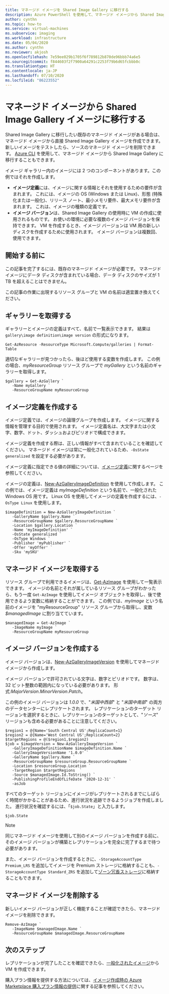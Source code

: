 ```yaml
---
title: マネージド イメージを Shared Image Gallery に移行する
description: Azure PowerShell を使用して、マネージド イメージから Shared Image Gallery のイメージ バージョンに移行する方法について説明します。
author: cynthn
ms.topic: how-to
ms.service: virtual-machines
ms.subservice: imaging
ms.workload: infrastructure
ms.date: 05/04/2020
ms.author: cynthn
ms.reviewer: akjosh
ms.openlocfilehash: 7e59ee029b1705f6f789812b870de96bbb74a6e5
ms.sourcegitcommit: f844603f2f7900a64291c2253f79b6d65fcbbb0c
ms.translationtype: HT
ms.contentlocale: ja-JP
ms.lasthandoff: 07/10/2020
ms.locfileid: "86223552"
---
```

# <a name="migrate-from-a-managed-image-to-a-shared-image-gallery-image"></a>マネージド イメージから Shared Image Gallery イメージに移行する

Shared Image Gallery に移行したい既存のマネージド イメージがある場合は、マネージド イメージから直接 Shared Image Gallery イメージを作成できます。 新しいイメージをテストしたら、ソースのマネージド イメージを削除できます。 [Azure CLI](image-version-managed-image-cli.md) を使用して、マネージド イメージから Shared Image Gallery に移行することもできます。

イメージ ギャラリー内のイメージには 2 つのコンポーネントがあります。この例ではそれを作成します。
- **イメージ定義**には、イメージに関する情報とそれを使用するための要件が含まれます。 これには、イメージの OS (Windows または Linux)、形態 (特殊化または一般化)、リリース ノート、最小メモリ要件、最大メモリ要件が含まれます。 これは、イメージの種類の定義です。 
- **イメージ バージョン**は、Shared Image Gallery の使用時に VM の作成に使用されるものです。 お使いの環境に必要な複数のイメージ バージョンを保持できます。 VM を作成するとき、イメージ バージョンは VM 用の新しいディスクを作成するために使用されます。 イメージ バージョンは複数回、使用できます。


## <a name="before-you-begin"></a>開始する前に

この記事を完了するには、既存のマネージド イメージが必要です。 マネージド イメージにデータ ディスクが含まれている場合、データ ディスクのサイズが 1 TB を超えることはできません。

この記事の作業に出現するリソース グループと VM の名前は適宜置き換えてください。

## <a name="get-the-gallery"></a>ギャラリーを取得する

ギャラリーとイメージの定義はすべて、名前で一覧表示できます。 結果は `gallery\image definition\image version` の形式になります。

```azurepowershell-interactive
Get-AzResource -ResourceType Microsoft.Compute/galleries | Format-Table
```

適切なギャラリーが見つかったら、後ほど使用する変数を作成します。 この例の場合、*myResourceGroup* リソース グループで *myGallery* という名前のギャラリーを取得します。

```azurepowershell-interactive
$gallery = Get-AzGallery `
   -Name myGallery `
   -ResourceGroupName myResourceGroup
```


## <a name="create-an-image-definition"></a>イメージ定義を作成する 

イメージ定義では、イメージの論理グループを作成します。 イメージに関する情報を管理する目的で使用されます。 イメージ定義名は、大文字または小文字、数字、ドット、ダッシュおよびピリオドで構成できます。 

イメージ定義を作成する際は、正しい情報がすべて含まれていることを確認してください。 マネージド イメージは常に一般化されているため、`-OsState generalized` を設定する必要があります。 

イメージ定義に指定できる値の詳細については、[イメージ定義](https://docs.microsoft.com/azure/virtual-machines/windows/shared-image-galleries#image-definitions)に関するページを参照してください。

イメージの定義は、[New-AzGalleryImageDefinition](https://docs.microsoft.com/powershell/module/az.compute/new-azgalleryimageversion) を使用して作成します。 この例では、イメージ定義は *myImageDefinition* という名前で、一般化された Windows OS 用です。 Linux OS を使用してイメージの定義を作成するには、`-OsType Linux` を使用します。 

```azurepowershell-interactive
$imageDefinition = New-AzGalleryImageDefinition `
   -GalleryName $gallery.Name `
   -ResourceGroupName $gallery.ResourceGroupName `
   -Location $gallery.Location `
   -Name 'myImageDefinition' `
   -OsState generalized `
   -OsType Windows `
   -Publisher 'myPublisher' `
   -Offer 'myOffer' `
   -Sku 'mySKU'
```

## <a name="get-the-managed-image"></a>マネージド イメージを取得する

リソース グループで利用できるイメージは、[Get-AzImage](https://docs.microsoft.com/powershell/module/az.compute/get-azimage) を使用して一覧表示できます。 イメージの名前とそれが属しているリソース グループがわかったら、もう一度 `Get-AzImage` を使用してイメージ オブジェクトを取得し、後で使用できるよう変数に格納することができます。 この例では、*myImage* という名前のイメージを "myResourceGroup" リソース グループから取得し、変数 *$managedImage* に割り当てています。 

```azurepowershell-interactive
$managedImage = Get-AzImage `
   -ImageName myImage `
   -ResourceGroupName myResourceGroup
```


## <a name="create-an-image-version"></a>イメージ バージョンを作成する

イメージ バージョンは、[New-AzGalleryImageVersion](https://docs.microsoft.com/powershell/module/az.compute/new-azgalleryimageversion) を使用してマネージド イメージから作成します。 

イメージ バージョンで許可されている文字は、数字とピリオドです。 数字は、32 ビット整数の範囲内になっている必要があります。 形式:*MajorVersion*.*MinorVersion*.*Patch*。

この例のイメージ バージョンは *1.0.0* で、"*米国中西部*" と "*米国中南部*" の両方のデータセンターにレプリケートされます。 レプリケーションのターゲット リージョンを選択するときに、レプリケーションのターゲットとして、"*ソース*" リージョンも含める必要があることに注意してください。 


```azurepowershell-interactive
$region1 = @{Name='South Central US';ReplicaCount=1}
$region2 = @{Name='West Central US';ReplicaCount=2}
$targetRegions = @($region1,$region2)
$job = $imageVersion = New-AzGalleryImageVersion `
   -GalleryImageDefinitionName $imageDefinition.Name `
   -GalleryImageVersionName '1.0.0' `
   -GalleryName $gallery.Name `
   -ResourceGroupName $resourceGroup.ResourceGroupName `
   -Location $resourceGroup.Location `
   -TargetRegion $targetRegions  `
   -Source $managedImage.Id.ToString() `
   -PublishingProfileEndOfLifeDate '2020-12-31' `
   -asJob 
```

すべてのターゲット リージョンにイメージがレプリケートされるまでにしばらく時間がかかることがあるため、進行状況を追跡できるようジョブを作成しました。 進行状況を確認するには、「`$job.State`」と入力します。

```azurepowershell-interactive
$job.State
```


> [!NOTE]
> 同じマネージド イメージを使用して別のイメージ バージョンを作成する前に、そのイメージ バージョンが構築とレプリケーションを完全に完了するまで待つ必要があります。 
>
> また、イメージ バージョンを作成するときに、`-StorageAccountType Premium_LRS` を追加してイメージを Premium ストレージに格納することも、`-StorageAccountType Standard_ZRS` を追加して[ゾーン冗長ストレージ](https://docs.microsoft.com/azure/storage/common/storage-redundancy-zrs)に格納することもできます。
>

## <a name="delete-the-managed-image"></a>マネージド イメージを削除する

新しいイメージ バージョンが正しく機能することが確認できたら、マネージド イメージを削除できます。

```azurepowershell-interactive
Remove-AzImage `
   -ImageName $managedImage.Name `
   -ResourceGroupName $managedImage.ResourceGroupName
```

## <a name="next-steps"></a>次のステップ

レプリケーションが完了したことを確認できたら、[一般化されたイメージ](vm-generalized-image-version-powershell.md)から VM を作成できます。

購入プラン情報を提供する方法については、[イメージ作成時の Azure Marketplace 購入プラン情報の提供](marketplace-images.md)に関する記事を参照してください。
